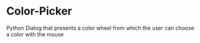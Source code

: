 # Color-Picker
Python Dialog that presents a color wheel from which the user can choose a color with the mouse
